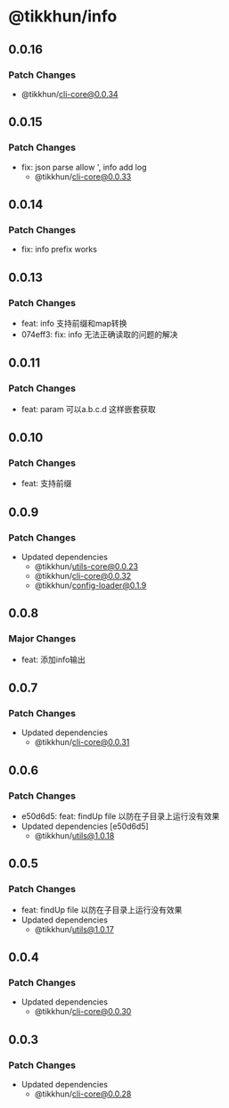 # @tikkhun/info

## 0.0.16

### Patch Changes

- @tikkhun/cli-core@0.0.34

## 0.0.15

### Patch Changes

- fix: json parse allow ', info add log
  - @tikkhun/cli-core@0.0.33

## 0.0.14

### Patch Changes

- fix: info prefix works

## 0.0.13

### Patch Changes

- feat: info 支持前缀和map转换
- 074eff3: fix: info 无法正确读取的问题的解决

## 0.0.11

### Patch Changes

- feat: param 可以a.b.c.d 这样嵌套获取

## 0.0.10

### Patch Changes

- feat: 支持前缀

## 0.0.9

### Patch Changes

- Updated dependencies
  - @tikkhun/utils-core@0.0.23
  - @tikkhun/cli-core@0.0.32
  - @tikkhun/config-loader@0.1.9

## 0.0.8

### Major Changes

- feat: 添加info输出

## 0.0.7

### Patch Changes

- Updated dependencies
  - @tikkhun/cli-core@0.0.31

## 0.0.6

### Patch Changes

- e50d6d5: feat: findUp file 以防在子目录上运行没有效果
- Updated dependencies [e50d6d5]
  - @tikkhun/utils@1.0.18

## 0.0.5

### Patch Changes

- feat: findUp file 以防在子目录上运行没有效果
- Updated dependencies
  - @tikkhun/utils@1.0.17

## 0.0.4

### Patch Changes

- Updated dependencies
  - @tikkhun/cli-core@0.0.30

## 0.0.3

### Patch Changes

- Updated dependencies
  - @tikkhun/cli-core@0.0.28
